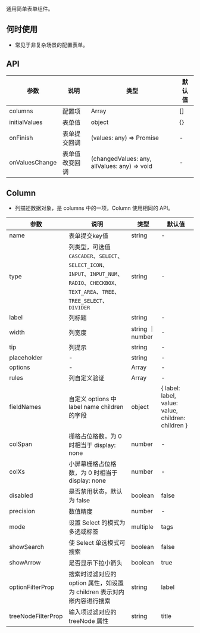 通用简单表单组件。

## 何时使用

- 常见于非复杂场景的配置表单。

## API

| 参数 | 说明 | 类型 | 默认值 |
| --- | --- | --- | --- |
| columns | 配置项 | Array<any> | [] |
| initialValues | 表单值 | object | {} |
| onFinish | 表单提交回调 | (values: any) => Promise<void> | - |
| onValuesChange | 表单值改变回调 | (changedValues: any, allValues: any) => void | - |

## Column

- 列描述数据对象，是 columns 中的一项，Column 使用相同的 API。

| 参数 | 说明 | 类型 | 默认值 |
| --- | --- | --- | --- |
| name | 表单提交key值 | string | - |
| type | 列类型，可选值 `CASCADER`、`SELECT`、`SELECT_ICON`、`INPUT`、`INPUT_NUM`、`RADIO`、`CHECKBOX`、`TEXT_AREA`、`TREE`、`TREE_SELECT`、`DIVIDER` | string | - |
| label | 列标题 | string | - |
| width | 列宽度 | string ｜ number | - |
| tip | 列提示 | string | - |
| placeholder | - | string | - |
| options | - | Array<any> | - |
| rules | 列自定义验证 | Array<any> | - |
| fieldNames | 自定义 options 中 label name children 的字段 | object | { label: label, value: value, children: children } |
| colSpan | 栅格占位格数，为 0 时相当于 display: none | number | - |
| colXs | 小屏幕栅格占位格数，为 0 时相当于 display: none | number | - |
| disabled | 是否禁用状态，默认为 false | boolean | false |
| precision | 数值精度 | number | - |
| mode | 设置 Select 的模式为多选或标签 | multiple | tags | - |
| showSearch | 使 Select 单选模式可搜索 | boolean | false |
| showArrow | 是否显示下拉小箭头 | boolean | true |
| optionFilterProp | 搜索时过滤对应的 option 属性，如设置为 children 表示对内嵌内容进行搜索 | string | label |
| treeNodeFilterProp | 输入项过滤对应的 treeNode 属性 | string | title |
